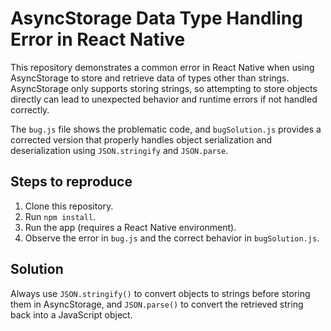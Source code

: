 # AsyncStorage Data Type Handling Error in React Native

This repository demonstrates a common error in React Native when using AsyncStorage to store and retrieve data of types other than strings.  AsyncStorage only supports storing strings, so attempting to store objects directly can lead to unexpected behavior and runtime errors if not handled correctly.

The `bug.js` file shows the problematic code, and `bugSolution.js` provides a corrected version that properly handles object serialization and deserialization using `JSON.stringify` and `JSON.parse`.

## Steps to reproduce

1. Clone this repository.
2. Run `npm install`.
3. Run the app (requires a React Native environment).
4. Observe the error in `bug.js` and the correct behavior in `bugSolution.js`.

## Solution

Always use `JSON.stringify()` to convert objects to strings before storing them in AsyncStorage, and `JSON.parse()` to convert the retrieved string back into a JavaScript object.